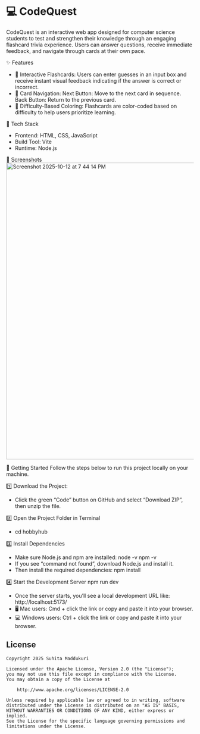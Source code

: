 # 💻 CodeQuest
CodeQuest is an interactive web app designed for computer science students to test and strengthen their knowledge through an engaging flashcard trivia experience. Users can answer questions, receive immediate feedback, and navigate through cards at their own pace.

✨ Features
- 📝 Interactive Flashcards:
Users can enter guesses in an input box and receive instant visual feedback indicating if the answer is correct or incorrect.
- 🔄 Card Navigation:
Next Button: Move to the next card in sequence.
Back Button: Return to the previous card.
- 🎨 Difficulty-Based Coloring:
Flashcards are color-coded based on difficulty to help users prioritize learning.

🧰 Tech Stack
- Frontend: HTML, CSS, JavaScript
- Build Tool: Vite
- Runtime: Node.js

📸 Screenshots
<img width="1470" height="798" alt="Screenshot 2025-10-12 at 7 44 14 PM" src="https://github.com/user-attachments/assets/e77ac9b6-9856-437c-9718-4a49a322b1c5" />

🧭 Getting Started
Follow the steps below to run this project locally on your machine.

1️⃣ Download the Project:
- Click the green “Code” button on GitHub and select “Download ZIP”, then unzip the file.

2️⃣ Open the Project Folder in Terminal
- cd hobbyhub

3️⃣ Install Dependencies
- Make sure Node.js and npm are installed:
node -v
npm -v
- If you see “command not found”, download Node.js and install it.
- Then install the required dependencies:
npm install

4️⃣ Start the Development Server
npm run dev
- Once the server starts, you’ll see a local development URL like:
http://localhost:5173/
- 🖥 Mac users: Cmd + click the link or copy and paste it into your browser.
- 💻 Windows users: Ctrl + click the link or copy and paste it into your browser.




## License

    Copyright 2025 Suhita Maddukuri

    Licensed under the Apache License, Version 2.0 (the "License");
    you may not use this file except in compliance with the License.
    You may obtain a copy of the License at

        http://www.apache.org/licenses/LICENSE-2.0

    Unless required by applicable law or agreed to in writing, software
    distributed under the License is distributed on an "AS IS" BASIS,
    WITHOUT WARRANTIES OR CONDITIONS OF ANY KIND, either express or implied.
    See the License for the specific language governing permissions and
    limitations under the License.
